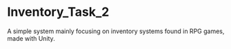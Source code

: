 # Inventory_Task_2
A simple system mainly focusing on inventory systems found in RPG games, made with Unity.
